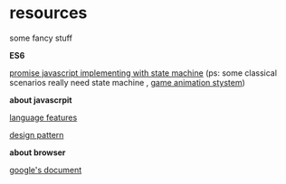 # resources
some fancy stuff 

**ES6**

[promise javascript implementing with state machine](https://hackernoon.com/implementing-javascript-promise-in-70-lines-of-code-b3592565af0f)  (ps: some classical scenarios really need state machine , [game animation stystem](https://docs.unrealengine.com/en-US/Engine/Animation/StateMachines/Overview/index.html))

**about javascrpit**

[language features](http://dmitrysoshnikov.com/)

[design pattern](https://medium.com/beginners-guide-to-mobile-web-development/javascript-design-patterns-25f0faaaa15)

**about browser**

[google's document](https://developers.google.com/web/fundamentals/performance/critical-rendering-path/constructing-the-object-model)

